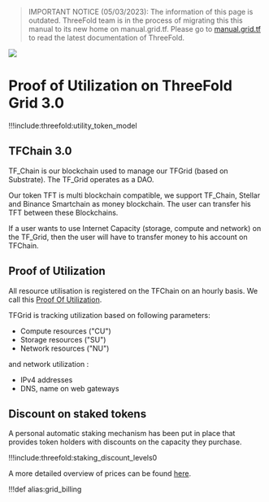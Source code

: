 > IMPORTANT NOTICE (05/03/2023): 
The information of this page is outdated. ThreeFold team is in the process of migrating this this manual to its new home on manual.grid.tf. Please go to [manual.grid.tf](https://manual.grid.tf/) to read the latest documentation of ThreeFold.

![](img/proof_utilization_.png)

# Proof of Utilization on ThreeFold Grid 3.0

!!!include:threefold:utility_token_model


## TFChain 3.0

TF_Chain is our blockchain used to manage our TFGrid (based on Substrate). The TF_Grid operates as a DAO.

Our token TFT is multi blockchain compatible, we support TF_Chain, Stellar and Binance Smartchain as money blockchain. The user can transfer his TFT between these Blockchains.

If a user wants to use Internet Capacity (storage, compute and network) on the TF_Grid, then the user will have to transfer money to his account on TFChain.

## Proof of Utilization

All resource utilisation is registered on the TFChain on an hourly basis. We call this [Proof Of Utilization](threefold:proof_of_utilization).

TFGrid is tracking utilization based on following parameters:

- Compute resources ("CU")
- Storage resources ("SU")
- Network resources ("NU")

and network utilization :

- IPv4 addresses
- DNS, name on web gateways

## Discount on staked tokens

A personal automatic staking mechanism has been put in place that provides token holders with discounts on the capacity they purchase.

!!!include:threefold:staking_discount_levels0

A more detailed overview of prices can be found [here](threefold:pricing).

!!!def alias:grid_billing
